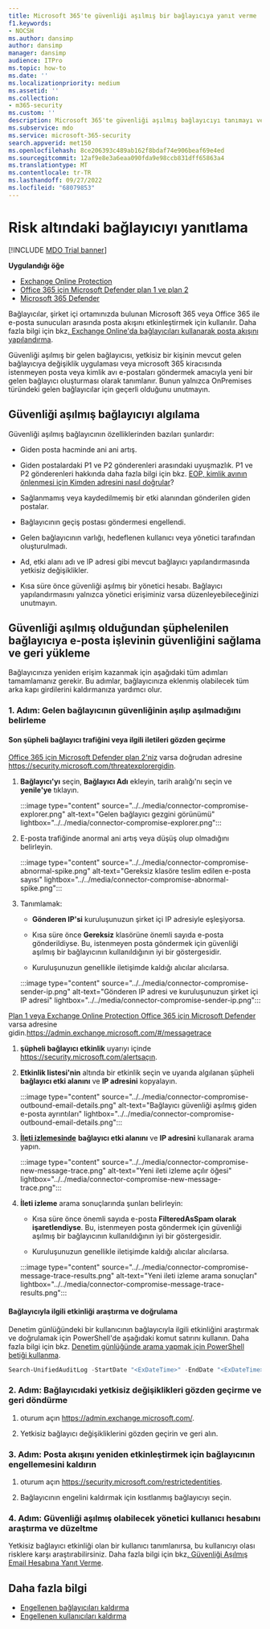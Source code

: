 ```yaml
---
title: Microsoft 365'te güvenliği aşılmış bir bağlayıcıya yanıt verme
f1.keywords:
- NOCSH
ms.author: dansimp
author: dansimp
manager: dansimp
audience: ITPro
ms.topic: how-to
ms.date: ''
ms.localizationpriority: medium
ms.assetid: ''
ms.collection:
- m365-security
ms.custom: ''
description: Microsoft 365'te güvenliği aşılmış bağlayıcıyı tanımayı ve yanıtlamayı öğrenin.
ms.subservice: mdo
ms.service: microsoft-365-security
search.appverid: met150
ms.openlocfilehash: 8ce206393c489ab162f8bdaf74e906beaf69e4ed
ms.sourcegitcommit: 12af9e8e3a6eaa090fda9e98ccb831dff65863a4
ms.translationtype: MT
ms.contentlocale: tr-TR
ms.lasthandoff: 09/27/2022
ms.locfileid: "68079853"
---
```

# <a name="respond-to-a-compromised-connector"></a>Risk altındaki bağlayıcıyı yanıtlama

[!INCLUDE [MDO Trial banner](../includes/mdo-trial-banner.md)]

**Uygulandığı öğe**

- [Exchange Online Protection](exchange-online-protection-overview.md)
- [Office 365 için Microsoft Defender plan 1 ve plan 2](defender-for-office-365.md)
- [Microsoft 365 Defender](../defender/microsoft-365-defender.md)

Bağlayıcılar, şirket içi ortamınızda bulunan Microsoft 365 veya Office 365 ile e-posta sunucuları arasında posta akışını etkinleştirmek için kullanılır. Daha fazla bilgi için bkz[. Exchange Online'da bağlayıcıları kullanarak posta akışını yapılandırma](/exchange/mail-flow-best-practices/use-connectors-to-configure-mail-flow/use-connectors-to-configure-mail-flow).

Güvenliği aşılmış bir gelen bağlayıcısı, yetkisiz bir kişinin mevcut gelen bağlayıcıya değişiklik uygulaması veya microsoft 365 kiracısında istenmeyen posta veya kimlik avı e-postaları göndermek amacıyla yeni bir gelen bağlayıcı oluşturması olarak tanımlanır. Bunun yalnızca OnPremises türündeki gelen bağlayıcılar için geçerli olduğunu unutmayın. 

## <a name="detect-a-compromised-connector"></a>Güvenliği aşılmış bağlayıcıyı algılama

Güvenliği aşılmış bağlayıcının özelliklerinden bazıları şunlardır:

- Giden posta hacminde ani ani artış. 

- Giden postalardaki P1 ve P2 gönderenleri arasındaki uyuşmazlık. P1 ve P2 gönderenleri hakkında daha fazla bilgi için bkz. [EOP, kimlik avının önlenmesi için Kimden adresini nasıl doğrular](how-office-365-validates-the-from-address.md#an-overview-of-email-message-standards)?

- Sağlanmamış veya kaydedilmemiş bir etki alanından gönderilen giden postalar. 

- Bağlayıcının geçiş postası göndermesi engellendi. 

- Gelen bağlayıcının varlığı, hedeflenen kullanıcı veya yönetici tarafından oluşturulmadı. 

- Ad, etki alanı adı ve IP adresi gibi mevcut bağlayıcı yapılandırmasında yetkisiz değişiklikler. 

- Kısa süre önce güvenliği aşılmış bir yönetici hesabı. Bağlayıcı yapılandırmasını yalnızca yönetici erişiminiz varsa düzenleyebileceğinizi unutmayın. 

## <a name="secure-and-restore-email-function-to-a-suspected-compromised-connector"></a>Güvenliği aşılmış olduğundan şüphelenilen bağlayıcıya e-posta işlevinin güvenliğini sağlama ve geri yükleme

Bağlayıcınıza yeniden erişim kazanmak için aşağıdaki tüm adımları tamamlamanız gerekir. Bu adımlar, bağlayıcınıza eklenmiş olabilecek tüm arka kapı girdilerini kaldırmanıza yardımcı olur.

### <a name="step-1-identify-if-an-inbound-connector-has-been-compromised"></a>1. Adım: Gelen bağlayıcının güvenliğinin aşılıp aşılmadığını belirleme 

#### <a name="review-recent-suspicious-connector-traffic-or-related-messages"></a>Son şüpheli bağlayıcı trafiğini veya ilgili iletileri gözden geçirme

[Office 365 için Microsoft Defender plan 2'niz](defender-for-office-365.md) varsa doğrudan adresine https://security.microsoft.com/threatexplorergidin. 

1. **Bağlayıcı'yı** seçin, **Bağlayıcı Adı** ekleyin, tarih aralığı'nı seçin ve **yenile'ye** tıklayın. 

    :::image type="content" source="../../media/connector-compromise-explorer.png" alt-text="Gelen bağlayıcı gezgini görünümü" lightbox="../../media/connector-compromise-explorer.png":::

2. E-posta trafiğinde anormal ani artış veya düşüş olup olmadığını belirleyin.

    :::image type="content" source="../../media/connector-compromise-abnormal-spike.png" alt-text="Gereksiz klasöre teslim edilen e-posta sayısı" lightbox="../../media/connector-compromise-abnormal-spike.png":::

3. Tanımlamak: 

    - **Gönderen IP'si** kuruluşunuzun şirket içi IP adresiyle eşleşiyorsa. 

    - Kısa süre önce **Gereksiz** klasörüne önemli sayıda e-posta gönderildiyse. Bu, istenmeyen posta göndermek için güvenliği aşılmış bir bağlayıcının kullanıldığının iyi bir göstergesidir. 

    - Kuruluşunuzun genellikle iletişimde kaldığı alıcılar alıcılarsa. 

    :::image type="content" source="../../media/connector-compromise-sender-ip.png" alt-text="Gönderen IP adresi ve kuruluşunuzun şirket içi IP adresi" lightbox="../../media/connector-compromise-sender-ip.png":::

[Plan 1 veya Exchange Online Protection Office 365 için Microsoft Defender](defender-for-office-365.md) varsa adresine gidin.[](exchange-online-protection-overview.md)https://admin.exchange.microsoft.com/#/messagetrace 

1. **şüpheli bağlayıcı etkinlik** uyarıyı içinde https://security.microsoft.com/alertsaçın.  

2. **Etkinlik listesi'nin** altında bir etkinlik seçin ve uyarıda algılanan şüpheli **bağlayıcı etki alanını** ve **IP adresini** kopyalayın.

    :::image type="content" source="../../media/connector-compromise-outbound-email-details.png" alt-text="Bağlayıcı güvenliği aşılmış giden e-posta ayrıntıları" lightbox="../../media/connector-compromise-outbound-email-details.png":::
    
3. [**İleti izlemesinde**](https://admin.exchange.microsoft.com/#/messagetrace) **bağlayıcı etki alanını** ve **IP adresini** kullanarak arama yapın. 

    :::image type="content" source="../../media/connector-compromise-new-message-trace.png" alt-text="Yeni ileti izleme açılır öğesi" lightbox="../../media/connector-compromise-new-message-trace.png":::
    
4. **İleti izleme** arama sonuçlarında şunları belirleyin: 

    - Kısa süre önce önemli sayıda e-posta **FilteredAsSpam olarak işaretlendiyse**. Bu, istenmeyen posta göndermek için güvenliği aşılmış bir bağlayıcının kullanıldığının iyi bir göstergesidir. 

    - Kuruluşunuzun genellikle iletişimde kaldığı alıcılar alıcılarsa. 

    :::image type="content" source="../../media/connector-compromise-message-trace-results.png" alt-text="Yeni ileti izleme arama sonuçları" lightbox="../../media/connector-compromise-message-trace-results.png":::

#### <a name="investigate-and-validate-connector-related-activity"></a>Bağlayıcıyla ilgili etkinliği araştırma ve doğrulama 

Denetim günlüğündeki bir kullanıcının bağlayıcıyla ilgili etkinliğini araştırmak ve doğrulamak için PowerShell'de aşağıdaki komut satırını kullanın. Daha fazla bilgi için bkz. [Denetim günlüğünde arama yapmak için PowerShell betiği kullanma](/compliance/audit-log-search-script). 

```powershell
Search-UnifiedAuditLog -StartDate "<ExDateTime>" -EndDate "<ExDateTime>" -Operations "New-InboundConnector", "Set-InboundConnector", "Remove-InboundConnector
```

### <a name="step-2-review-and-revert-unauthorized-changes-in-a-connector"></a>2. Adım: Bağlayıcıdaki yetkisiz değişiklikleri gözden geçirme ve geri döndürme 

1. oturum açın https://admin.exchange.microsoft.com/. 

2. Yetkisiz bağlayıcı değişikliklerini gözden geçirin ve geri alın. 

### <a name="step-3-unblock-the-connector-to-re-enable-mail-flow"></a>3. Adım: Posta akışını yeniden etkinleştirmek için bağlayıcının engellemesini kaldırın 

1. oturum açın https://security.microsoft.com/restrictedentities. 

2. Bağlayıcının engelini kaldırmak için kısıtlanmış bağlayıcıyı seçin. 

### <a name="step-4-investigate-and-remediate-potentially-compromised-administrative-user-account"></a>4. Adım: Güvenliği aşılmış olabilecek yönetici kullanıcı hesabını araştırma ve düzeltme

Yetkisiz bağlayıcı etkinliği olan bir kullanıcı tanımlanırsa, bu kullanıcıyı olası risklere karşı araştırabilirsiniz. Daha fazla bilgi için bkz[. Güvenliği Aşılmış Email Hesabına Yanıt Verme](responding-to-a-compromised-email-account.md).

## <a name="more-information"></a>Daha fazla bilgi

- [Engellenen bağlayıcıları kaldırma](remove-blocked-connectors.md)
- [Engellenen kullanıcıları kaldırma](removing-user-from-restricted-users-portal-after-spam.md)
